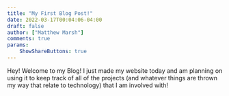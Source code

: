 ```yaml
---
title: "My First Blog Post!"
date: 2022-03-17T00:04:06-04:00
draft: false
author: ["Matthew Marsh"]
comments: true
params:
    ShowShareButtons: true
---
```


Hey! Welcome to my Blog! I just made my website today and am planning on using it to keep track of all of the projects (and whatever things are thrown my way that relate to technology) that I am involved with!
